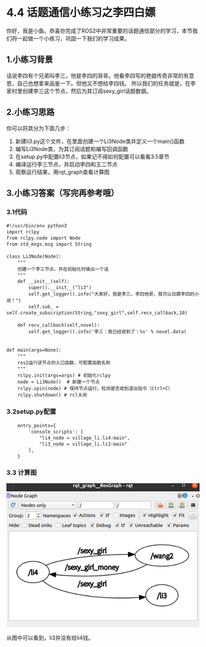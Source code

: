 # 4.4 话题通信小练习之李四白嫖

你好，我是小鱼。恭喜你完成了ROS2中非常重要的话题通信部分的学习，本节我们将一起做一个小练习，巩固一下我们的学习成果。

## 1.小练习背景

话说李四有个兄弟叫李三，他是李四的哥哥。他看李四写的艳娘传奇非常的有意思，自己也想拿来品鉴一下。但他又不想给李四钱。
所以我们的任务就是，在李家村里创建李三这个节点，然后为其订阅sexy_girl话题数据。

## 2.小练习思路

你可以将其分为下面几步：

1. 新建li3.py这个文件，在里面创建一个Li3Node类并定义一个main()函数
2. 编写Li3Node类，为其订阅话题和编写回调函数
3. 在setup.py中配置li3节点，如果记不得如何配置可以看看3.5章节
4. 编译运行李三节点，并启动李四和王二节点
5. 观察运行结果，用rqt_graph查看计算图

## 3.小练习答案（写完再参考哦）

### 3.1代码

```
#!/usr/bin/env python3
import rclpy
from rclpy.node import Node
from std_msgs.msg import String

class Li3Node(Node):
    """
    创建一个李三节点，并在初始化时输出一个话
    """
    def __init__(self):
        super().__init__("li3")
        self.get_logger().info("大家好，我是李三，李四他哥，我可以白嫖李四的小说！")
        self.sub_ = self.create_subscription(String,"sexy_girl",self.recv_callback,10)

    def recv_callback(self,novel):
        self.get_logger().info('李三：我已经收到了：%s' % novel.data)


def main(args=None):
    """
    ros2运行该节点的入口函数，可配置函数名称
    """
    rclpy.init(args=args) # 初始化rclpy
    node = Li3Node()  # 新建一个节点
    rclpy.spin(node) # 保持节点运行，检测是否收到退出指令（Ctrl+C）
    rclpy.shutdown() # rcl关闭
```

### 3.2setup.py配置

```
    entry_points={
        'console_scripts': [
            "li4_node = village_li.li4:main",
            "li3_node = village_li.li3:main"
        ],
    }
```

### 3.3 计算图

![image-20210804163450722](4.4话题小练习-李三白嫖/imgs/image-20210804163450722.png)

从图中可以看到，li3并没有给li4钱。

